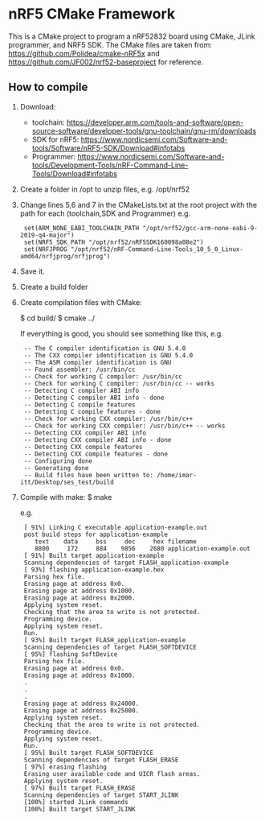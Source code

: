 # nRF5 CMake Framework
This is a CMake project to program a nRF52832 board using CMake, JLink programmer, and NRF5 SDK. The CMake files are taken from: https://github.com/Polidea/cmake-nRF5x and https://github.com/JF002/nrf52-baseproject for reference.

## How to compile
1. Download:
	
	* toolchain: https://developer.arm.com/tools-and-software/open-source-software/developer-tools/gnu-toolchain/gnu-rm/downloads
	* SDK for nRF5: https://www.nordicsemi.com/Software-and-tools/Software/nRF5-SDK/Download#infotabs
	* Programmer: https://www.nordicsemi.com/Software-and-tools/Development-Tools/nRF-Command-Line-Tools/Download#infotabs

2. Create a folder in /opt to unzip files, e.g. /opt/nrf52
3. Change lines 5,6 and 7 in the CMakeLists.txt at the root project with the path for each (toolchain,SDK and Programmer)
	e.g. 

		set(ARM_NONE_EABI_TOOLCHAIN_PATH "/opt/nrf52/gcc-arm-none-eabi-9-2019-q4-major")
		set(NRF5_SDK_PATH "/opt/nrf52/nRF5SDK160098a08e2")
		set(NRFJPROG "/opt/nrf52/nRF-Command-Line-Tools_10_5_0_Linux-amd64/nrfjprog/nrfjprog")
4. Save it.
5. Create a build folder
6. Create compilation files with CMake:
	
	$ cd build/	
	$ cmake ../	

	If everything is good, you should see something like this, e.g.

		-- The C compiler identification is GNU 5.4.0
		-- The CXX compiler identification is GNU 5.4.0
		-- The ASM compiler identification is GNU
		-- Found assembler: /usr/bin/cc
		-- Check for working C compiler: /usr/bin/cc
		-- Check for working C compiler: /usr/bin/cc -- works
		-- Detecting C compiler ABI info
		-- Detecting C compiler ABI info - done
		-- Detecting C compile features
		-- Detecting C compile features - done
		-- Check for working CXX compiler: /usr/bin/c++
		-- Check for working CXX compiler: /usr/bin/c++ -- works
		-- Detecting CXX compiler ABI info
		-- Detecting CXX compiler ABI info - done
		-- Detecting CXX compile features
		-- Detecting CXX compile features - done
		-- Configuring done
		-- Generating done
		-- Build files have been written to: /home/imar-itt/Desktop/ses_test/build

7. Compile with make:
	$ make

	e.g.

		[ 91%] Linking C executable application-example.out
		post build steps for application-example
		   text	   data	    bss	    dec	    hex	filename
		   8800	    172	    884	   9856	   2680	application-example.out
		[ 91%] Built target application-example
		Scanning dependencies of target FLASH_application-example
		[ 93%] flashing application-example.hex
		Parsing hex file.
		Erasing page at address 0x0.
		Erasing page at address 0x1000.
		Erasing page at address 0x2000.
		Applying system reset.
		Checking that the area to write is not protected.
		Programming device.
		Applying system reset.
		Run.
		[ 93%] Built target FLASH_application-example
		Scanning dependencies of target FLASH_SOFTDEVICE
		[ 95%] flashing SoftDevice
		Parsing hex file.
		Erasing page at address 0x0.
		Erasing page at address 0x1000.
		.
		.
		.
		Erasing page at address 0x24000.
		Erasing page at address 0x25000.
		Applying system reset.
		Checking that the area to write is not protected.
		Programming device.
		Applying system reset.
		Run.
		[ 95%] Built target FLASH_SOFTDEVICE
		Scanning dependencies of target FLASH_ERASE
		[ 97%] erasing flashing
		Erasing user available code and UICR flash areas.
		Applying system reset.
		[ 97%] Built target FLASH_ERASE
		Scanning dependencies of target START_JLINK
		[100%] started JLink commands
		[100%] Built target START_JLINK



